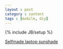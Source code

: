 ```yaml
---
layout : post
category : content
tags : [mobile, diy]
---
```

{% include JB/setup %}

[Selfmade laptop sunshade](http://www.youtube.com/watch?v=ZlEBhq3r61U)

